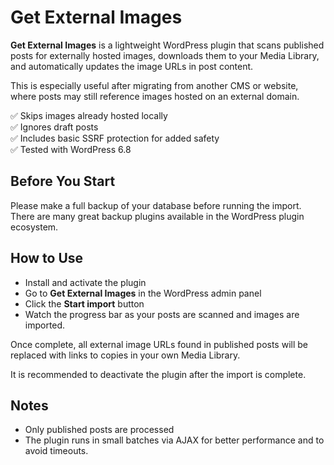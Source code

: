 # Get External Images

**Get External Images** is a lightweight WordPress plugin that scans published posts for externally hosted images, downloads them to your Media Library, and automatically updates the image URLs in post content.

This is especially useful after migrating from another CMS or website, where posts may still reference images hosted on an external domain.

✅ Skips images already hosted locally<br>
✅ Ignores draft posts<br>
✅ Includes basic SSRF protection for added safety<br>
✅ Tested with WordPress 6.8

## Before You Start

Please make a full backup of your database before running the import. There are many great backup plugins available in the WordPress plugin ecosystem.

## How to Use

- Install and activate the plugin
- Go to **Get External Images** in the WordPress admin panel
- Click the **Start import** button
- Watch the progress bar as your posts are scanned and images are imported.

Once complete, all external image URLs found in published posts will be replaced with links to copies in your own Media Library.

It is recommended to deactivate the plugin after the import is complete.

## Notes

- Only published posts are processed
- The plugin runs in small batches via AJAX for better performance and to avoid timeouts.
